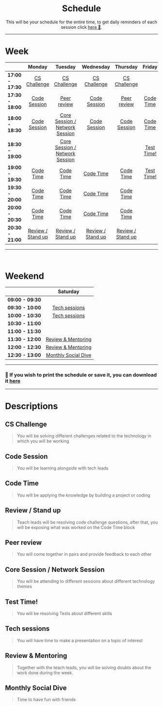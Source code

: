 <h1 align="center">Schedule</h1>
<p align="center">This will be your schedule for the entire time, to get daily reminders of each session click <a href="https://calendar.google.com/calendar/u/1?cid=Y190aTllaXNuazExaGhsNXRrOHZvNHRkdGs3MEBncm91cC5jYWxlbmRhci5nb29nbGUuY29t" target="_blank">here 📅</a>.</p>

------

# Week

|               		|             Monday             	|              Tuesday             	|            Wednesday           	|            Thursday            	|       Friday      	|
|:------------------	|:------------------------------:	|:--------------------------------:	|:------------------------------:	|:------------------------------:	|:-----------------:	|
| **17:00 - 17:30** 	| [CS Challenge](#cs-challenge) 	| [CS Challenge](#cs-challenge)  	| [CS Challenge](#cs-challenge) 	| [CS Challenge](#cs-challenge) 	|                   	|
| **17:30 - 18:00** 	| [Code Session](#code-session)     | [Peer review](#peer-review)       | [Code Session](#code-session)     | [Peer review](#peer-review)       | [Code Time](#code-time) 	|
| **18:00 - 18:30** 	| [Code Session](#code-session)     | [Core Session / Network Session](#core-session--network-session) 	    | [Code Session](#code-session)     | [Code Session](#code-session)         | [Code Time](#code-time) 	|
| **18:30 - 19:00** 	|                                	| [Core Session / Network Session](#core-session--network-session) 	|                                	|                                	|   [Test Time!](#test-time)   	|
| **19:00 - 19:30** 	| [Code Time](#code-time)       	| [Code Time](#code-time)        	| [Code Time](#code-time)       	|  [Code Time](#code-time)       	|   [Test Time!](#test-time)   	|
| **19:30 - 20:00** 	| [Code Time](#code-time)       	| [Code Time](#code-time)        	| [Code Time](#code-time)       	|  [Code Time](#code-time)       	|      	|
| **20:00 - 20:30** 	| [Code Time](#code-time)       	| [Code Time](#code-time)        	| [Code Time](#code-time)       	|  [Code Time](#code-time)       	|      	|
| **20:30 - 21:00** 	| [Review / Stand up](#review--stand-up)         	|          [Review / Stand up](#review--stand-up)          	|  [Review / Stand up](#review--stand-up)       	|         [Review / Stand up](#review--stand-up)         	|         	|

------

<br>

# Weekend

|               		|     Saturday     	|
|:-----------------:	|:----------------:	|
| **09:00 - 09:30** 	|                  	|
| **09:30 - 10:00** 	|   [Tech sessions](#tech-sessions) 	|
| **10:00 - 10:30** 	|   [Tech sessions](#tech-sessions) 	|
| **10:30 - 11:00** 	|      	                                |
| **11:00 - 11:30** 	|      	                                |
| **11:30 - 12:00** 	|   [Review & Mentoring](#review--mentoring)  	|
| **12:00 - 12:30** 	|   [Review & Mentoring](#review--mentoring)  	|
| **12:30 - 13:00** 	|   [Monthly Social Dive](#monthly-social-dive)    	|

------

### 📅 If you wish to print the schedule or save it, you can download it [here](../assets/schedule/0_schedule_2021.png)
 
---

# Descriptions

## CS Challenge
> You will be solving different challenges related to the technology in which you will be working

## Code Session
> You will be learning alongside with tech leads

## Code Time
> You will be applying the knowledge by building a project or coding 

## Review / Stand up
> Teach leads will be resolving code challenge questions, after that, you will be exposing what was worked on the Code Time block

## Peer review
> You will come together in pairs and provide feedback to each other

## Core Session / Network Session
> You will be attending to different sessions about different technology themes

## Test Time!
> You will be resolving Tests about different skills

## Tech sessions
> You will have time to make a presentation on a topic of interest

## Review & Mentoring
> Together with the teach leads, you will be solving doubts about the work done during the week.

## Monthly Social Dive
> Time to have fun with friends